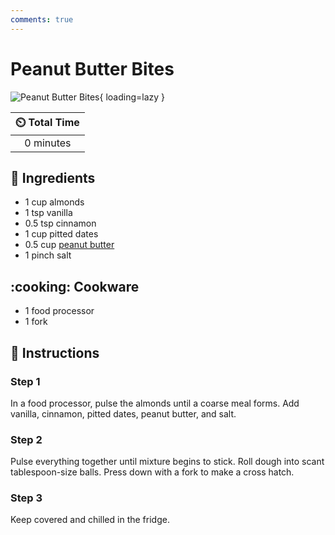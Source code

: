 ```yaml
---
comments: true
---
```

# Peanut Butter Bites

![Peanut Butter Bites](../assets/images/peanut-butter-bites.jpg){ loading=lazy }

| :timer_clock: Total Time |
|:-----------------------: |
| 0 minutes |

## :salt: Ingredients

- 1 cup almonds
- 1 tsp vanilla
- 0.5 tsp cinnamon
- 1 cup pitted dates
- 0.5 cup [peanut butter][1]
- 1 pinch salt

## :cooking: Cookware

- 1 food processor
- 1 fork

## :pencil: Instructions

### Step 1

In a food processor, pulse the almonds until a coarse meal forms. Add vanilla, cinnamon, pitted dates, peanut butter,
and salt.

### Step 2

Pulse everything together until mixture begins to stick. Roll dough into scant tablespoon-size balls. Press down with a
fork to make a cross hatch.

### Step 3

Keep covered and chilled in the fridge.

[1]: <../ingredients/peanut-butter.md>
